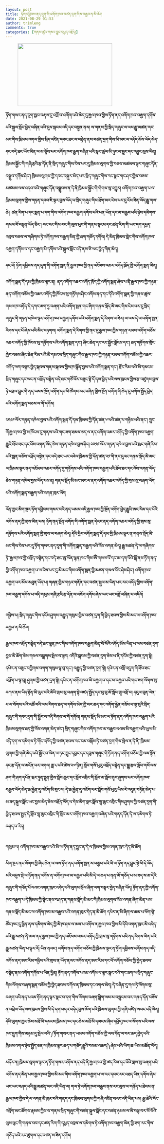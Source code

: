 ```yaml
---
layout: post
title: ཏོག་དབྱིབས་ནད་དུག་གི་འགོག་ཁབ་བཙན་དྲག་གིས་བརྒྱབ་ན་མི་ཆོག
date: 2021-08-29 01:53
author: trimleng
comments: true
categories: [གནས་ཚུལ་གསར་བྱུང་དཔྱད་བརྗོད།]
---
```

<!-- wp:image {"width":310,"height":206} -->
<figure class="wp-block-image is-resized"><img src="http://trimleng.org/wp-content/uploads/2021/08/%E0%BD%A0%E0%BD%82%E0%BD%BC%E0%BD%82%E0%BC%8B%E0%BD%A6%E0%BE%A8%E0%BD%93%E0%BC%8D-3.jpg" alt="" width="310" height="206" /></figure>
<!-- /wp:image -->

<!-- wp:paragraph -->
<p><strong>ཏོག་གསར་ནད་དུག་ཁྱབ་བརྡལ་དུ་འགྲོ་བ་འགོག་པའི་ཆེད་དུ་རྒྱལ་ཁབ་ཀྱིས་ཏོག་ནད་འགོག་ཁབ་བརྒྱག་དགོས་པའི་སྐུལ་སློང་བྱེད་བཞིན་པའི་དུས་སྐབས་འདི་དང་བསྟུན་ནས། ས་གནས་ཀྱི་སྲིད་གཞུང་ལ་ལས་རྒྱུ་མཚན་གང་མང་གིས་ཁྲིམས་འགལ་གྱིས་སྲིད་འཛིན་དབང་ཐང་ལ་བརྟེན་ནས་བཙན་དྲག་གིས་མི་མང་ལ་འདོད་མོས་ཡོད་མེད་དང་བདེ་ཐང་ཡོང་མིན་ལ་མ་ལྟོས་པར་འགོག་ཁབ་རྒྱག་བཞིན་པའི་སྣང་ཚུལ་མི་ཉུང་བ་བྱུང་དང་འབྱུང་མུས་ཡིན། ཁྲིམས་སྐྱོང་གི་གཞི་རྩའི་རྩ་དོན་ནི་སྲིད་གཞུང་གིས་ངེས་པར་དུ་ཁྲིམས་ལུགས་ཀྱི་བཅས་མཚམས་ལྟར་གཞུང་དོན་བསྒྲུབ་དགོས་ཤིང་། ཁྲིམས་ལུགས་ཀྱི་དབང་བསྐུར་མེད་པར་སྲིད་གཞུང་གིས་རང་སྣང་གང་ཤར་གྱིས་བཅས་མཚམས་ལས་འདའ་བའི་གཞུང་དོན་བསྒྲུབས་ན་དེ་ནི་ཁྲིམས་སྐྱོང་གི་གེགས་སུ་འགྱུར། འགོག་ཁབ་བརྒྱག་པ་ལ་ཁྲིམས་ལུགས་ཀྱིས་གཏན་དབབ་ཇི་ལྟར་བྱས་ཡོད་པ་སྲིད་གཞུང་གིས་ཐོག་མར་ངེས་པར་དུ་ངོས་ཟིན་ཡོད་རྒྱུ་གལ་ཆེ།  ཚན་རིག་པ་དང་སྨན་པ་དག་གིས་འགོག་ཁབ་བརྒྱག་དགོས་པའི་ཕན་ཡོན་དང་མ་བརྒྱབ་པའི་ཉེས་དམིགས་གསལ་བོ་བསྟན་ཡོད་ཅིང་། རང་རང་གིས་རང་གི་ལུས་ཕུང་གི་གནས་སྟངས་དང་ཚན་རིག་གི་ཡང་དག་དཔྱད་འབྲས་བཅས་ལ་གཞིགས་ཏེ་འགོག་ཁབ་བརྒྱག་མིན་གྱི་ཐག་གཅོད་དགོས། དེ་མིན་ཁྲིམས་གླེང་གིས་འགོག་ཁབ་བརྒྱག་དགོས་པ་དང་བརྒྱག་མི་དགོས་པའི་སྐུལ་སློང་འདི་ནས་ཅི་ཡང་བྱེད་གིན་མེད། </strong></p>
<!-- /wp:paragraph -->

<!-- wp:more -->
<p><!--more--></p>
<!-- /wp:more -->

<!-- wp:paragraph -->
<p><strong>དང་པོ། ཏོག་དབྱིབས་ནད་དུག་གི་འགོག་སྨན་ནི་རྒྱལ་ཁབ་ཀྱི་ནད་འཇོམས་འཆར་འགོད་ཁྲོད་ཀྱི་འགོག་སྨན་མིན།</strong></p>
<!-- /wp:paragraph -->

<!-- wp:paragraph -->
<p><strong>འགོག་སྨན་དོ་དམ་གྱི་ཁྲིམས་ལྟར་ན།  ནད་འགོག་འཆར་འགོད་ཁྲོད་ཀྱི་འགོག་སྨན་ཞེས་པ་ནི་རྒྱལ་ཁབ་ཀྱི་གཉན་ནད་འགོག་བཅོས་ཀྱི་འཆར་འགོད་ཀྱི་ཁོངས་སུ་གཏོགས་ཤིང་འགོས་ནད་དང་དེའི་འགོག་སྨན་གྱི་གནས་ཚུལ་གསལ་ཁ་བཏོད་དེ་དཀར་ཆག་ཏུ་བཞག་པའི་འགོག་སྨན་གང་ཞིག་གནས་སྡོད་མི་མང་གིས་ངེས་པར་དུ་སྲིད་གཞུང་གི་གཏན་འཁེལ་ལྟར་འགོག་ཁབ་བརྒྱག་དགོས་པའི་འགོག་སྨན་དེ་རིགས་ལ་ཟེར། ལ་ལས་དེ་ལ་འགོག་སྨན་རིགས་དང་པོ་ཞེས་པའི་མིང་བཏགས། འགོག་སྨན་དེ་རིགས་ཀྱི་ནང་དུ་རྒྱལ་ཁབ་ཀྱིས་གཉན་རམས་འགོག་བཅོས་འཆར་འགོད་ཀྱི་ཁོངས་སུ་གཏོགས་པའི་འགོག་སྨན་དང་། ཞིང་ཆེན་དང་རང་སྐྱོང་ལྗོངས་དང་། ཐད་གཏོགས་གྲོང་ཁྱེར་བཅས་ཞིང་ཆེན་རིམ་པའི་མི་དམངས་སྲིད་གཞུང་གིས་རྒྱལ་ཁབ་ཀྱི་གཉན་རམས་འགོག་བཅོས་ཀྱི་འཆར་འགོད་ལག་བསྟར་བྱེད་སྐབས་གནས་སྐབས་ཀྱིས་ཁ་སྣོན་བྱས་པའི་འགོག་སྨན་དང་། རྫོང་རིམ་པའི་མི་དམངས་སྲིད་གཞུང་དང་ཡང་ན་འཕྲོད་བསྟེན་བདེ་ཐང་གཙོ་བོར་བཟུང་སྟེ་དོ་དམ་བྱེད་པའི་ལས་ཁུངས་ཀྱིས་རྩ་འཛུགས་བྱས་ཏེ་འཕྲལ་བྱུང་གི་ནད་ཡམས་སྔོན་འགོག་དང་མི་ཚོགས་རང་བཞིན་གྱིས་སྔོན་འགོག་གི་ཆེད་དུ་བཀོལ་སྤྱོད་བྱེད་པའི་འགོག་སྨན་བཅས་ལ་གོ་དགོས། </strong></p>
<!-- /wp:paragraph -->

<!-- wp:paragraph -->
<p><strong>༢༠༡༩་ལོར་གཏན་འཁེལ་བྱས་པའི་འགོག་སྨན་དོ་དམ་ཁྲིམས་ཀྱི་དོན་ཚན་༦་པའི་ཚན་པ་གཉིས་པའི་ནང་། ཀྲུང་གོ་རྒྱལ་ཁབ་ཀྱི་ས་ཁོངས་དུ་གནས་པའི་གང་ཟག་ཐམས་ཅད་ལ་ནད་འགོག་འཆར་འགོད་ཀྱི་འགོག་ཁབ་བརྒྱག་རྒྱུའི་ཐོབ་ཐང་དང་འོས་འགན་ཡོད་ཅེས་གཏན་འཁེལ་བྱས་ཤིང། ༢༠༡༩་ལོར་གཏན་འཁེལ་བྱས་པའི་རྨང་གཞི་རིམ་པའི་སྨན་བཅོས་འཕྲོད་བསྟེན་དང་བདེ་ཐང་ཡར་འཕེལ་ཁྲིམས་ཀྱི་དོན་ཚན་༢༡་གི་ནང་དུའང་གནས་སྡོད་མི་མང་ལ་ཁྲིམས་ལྟར་ནད་འཇོམས་འཆར་འགོད་དུ་གཏོགས་པའི་འགོག་ཁབ་བརྒྱག་པའི་ཐོབ་ཐང་དང་འོས་འགན་ཡོད་ཅེས་གཏན་འཁེལ་བྱས་ཡོད་པས་ན། གནས་སྡོད་མི་མང་མང་ལ་ནད་འགོག་འཆར་འགོད་ཀྱི་གྲས་སུ་བཞག་ཡོད་པའི་འགོག་སྨན་བརྒྱག་པའི་འགན་ཁུར་ཡོད། </strong></p>
<!-- /wp:paragraph -->

<!-- wp:paragraph -->
<p><strong>འོན་ཀྱང་མིག་སྔར་ཏོག་དབྱིབས་གསར་བའི་ནད་ཡམས་འདི་རྒྱལ་ཁབ་ཀྱི་སྔོན་འགོག་བྱེད་རྒྱུའི་ཨང་རིམ་དང་པོའི་འགོས་ནད་ཀྱི་གྲས་མིན་པས། ཏོག་ནད་སྔོན་འགོག་གི་འགོག་སྨན་དེའང་ནད་འགོག་འཆར་འགོད་ཀྱི་གྲས་སུ་གཏོགས་པའི་འགོག་སྨན་གྱི་གྲས་ལ་བཞག་མེད། དེའི་ཕྱིར་འགོག་སྨན་དོ་དམ་གྱི་ཁྲིམས་ལྟར་ན་གནས་སྡོད་མི་མང་གིས་ངེས་པར་དུ་ཏོག་གསར་ནད་དུག་གི་འགོག་སྨན་བརྒྱག་པའི་འོས་འགན་མེད། རྒྱུ་མཚན་དེ་ལ་གཞིགས་ཏེ་་རྒྱལ་ཁབ་ཀྱི་འཕྲོད་བསྟེན་དང་བདེ་ཐང་ཨུ་ཡོན་ལྷན་ཁང་གིས་ཨོཾ་གསལ་པོ་དང་ཨ་དག་པོའི་སྒོ་ནས་ཏོག་ནད་ཀྱི་འགོག་ཁབ་བརྒྱག་པ་ལ་ངེས་པར་དུ་མི་མང་གིས་འགོག་སྨན་གྱི་མཚན་གསལ་བོར་ཤེས་ཤིང་། འགོག་ཁབ་བརྒྱག་པར་མོས་མཐུན་ཡོད་པ། གཞན་གྱིས་གཉའ་གནོན་དང་བཙན་སྐུལ་མ་ཡིན་པར་རང་འདོད་ཀྱིས་འགོག་ཁབ་བརྒྱག་དགོས་པ་འདི་གསུམ་གཞི་རྩའི་རྩ་དོན་ལ་འཇོག་དགོས་ཞེས་ཡང་ཡང་བཟློ་བཞིན་པ་འདིའོ། </strong></p>
<!-- /wp:paragraph -->

<!-- wp:image -->
<figure class="wp-block-image"><img src="https://lh3.googleusercontent.com/-nxKwLtSDVbrXKoBe5c3-am9CtU97pWdUPO9YOsScqvhG_ARaZsTeZ9NTqFC9ogWx4wPRiSuKbbHOcM-GHAUlfiMHUtviHrmivlpOXDWrJMuFoci1hadWOX-US9_KJWc659zNyqP=s0" alt="" /></figure>
<!-- /wp:image -->

<!-- wp:paragraph -->
<p><strong>གཉིས་པ། སྲིད་གཞུང་གིས་དངོས་ཤུགས་བརྒྱུད་གསུམ་གྱིས་བཙན་དྲག་གི་བྱེད་ཐབས་ཀྱིས་མི་མང་ལ་འགོག་ཁབ་བརྒྱབ་ན་མི་ཆོག</strong></p>
<!-- /wp:paragraph -->

<!-- wp:paragraph -->
<p><strong>རྒྱལ་ཁབ་འཕྲོད་བསྟེན་བདེ་ཐང་ལྷན་ཁང་གིས་འགོག་ཁབ་བརྒྱག་མིན་སོ་སོའི་འདོད་མོས་ཡིན་པ་ལས་བཙན་དྲག་བྱས་མི་ཆོག་ཅེས་གསལ་བསྒྲགས་སྤེལ་བ་ལྟར། འདིའི་སྐབས་ཀྱི་བཙན་དྲག་ཅེས་པ་ནི་དངོས་ཀྱི་བཙན་དྲག་སྟེ། དཔེར་ན་བཟུང་བཀྱིགས་བཀག་གསུམ་ལྟ་བུ་དང་། བརྒྱུད་ཀྱི་བཙན་དྲག་སྟེ། དཔེར་ན་འགྲོ་འདུག་གི་ཐོབ་ཐང་འཕྲོག་པ་ལྟ་བུ། ཤུགས་ཀྱི་བཙན་དྲག་སྟེ། དཔེར་ན་འགོག་ཁབ་མི་བརྒྱག་པ་དང་མ་བརྒྱབ་པའི་གང་ཟག་ལོགས་སུ་བཀར་ནས་ཡིད་རྟོན་མི་རུང་བའི་མིའི་གྲས་སུ་བཞག་སྟེ་འཛད་སྤྱོད་དང་བུ་བུ་མོ་སློབ་གྲྭ་འགྲོ་བ། དངུལ་བུན་ལེན་པ་ལ་སོགས་པའི་འཚོ་བའི་ལས་རིགས་ཐད་ལ་དགོས་མེད་ཀྱི་བར་ཆད་དང་འགོག་རྐྱེན་བཟོས་པ་ལྟ་བུའི་སྲིད་གཞུང་གི་དབང་དྲག་གི་སྦྱོར་བ་འདི་རིགས་ལ་གོ་དགོས། གནས་སྡོད་མི་མང་ལ་ཏོག་ནད་འགོག་ཁབ་བརྒྱག་པའི་ཁྲིམས་ལུགས་ཐད་ཀྱི་འོས་འགན་མེད་ཙང་། སྲིད་གཞུང་གིས་འགོག་ཁབ་མ་བརྒྱབ་པའམ་མི་བརྒྱག་པའི་ཡུལ་མི་འདི་དག་ལ་དམིགས་ཏེ་</strong><strong>གོང་འཁོད་ཀྱི་བཙན་ཐབས་རང་ངམ་བསྐོས་ཏེ་</strong><strong>བཙན་དྲག་གིས་སྤེལ་ན་དེ་ནི་་ཁྲིམས་ལུགས་ཀྱི་གཞི་མེད་པའི་སྦྱོར་བ་ཡིན་ལ་ཏང་ཀྲུང་དབྱང་དང་དབུས་གཞུང་གི་ཏོག་ནད་འགོག་བཅོས་ཀྱི་ལམ་སྟོན་དང་རྩ་དོན་ལ་མངོན་པར་འགལ། ཟླ་༨་པའི་ཚེས་༢༧་ཉིན། སློབ་གསོ་པུའུ་འཕྲོད་བསྟེན་དང་སྒྱུ་རྩལ་སློབ་གསོ་ལས་ཤག་གི་ཤག་དཔོན་ཝང་ཏུན་ཧྥུན་གྱིས་སློབ་ཆུང་དང་སློབ་འབྲིང་གི་སློབ་མ་སློབ་གྲྭར་ཞུགས་པར་འགོག་ཁབ་བརྒྱབ་ཡོད་མེད་ཆ་རྐྱེན་དུ་འཇོག་མི་རུང་ལ། དེ་ཆ་རྐྱེན་དུ་འཇོག་པར་སློབ་གསོ་པུའུ་ཡིས་རེ་འདུན་བཏོན་མེད་པ་མ་ཟད་སྐུལ་སློང་ཡང་བྱས་མེད་ཅེས་བརྗོད་ཡོད་པ་དེས་མིག་སྔར་སློབ་གྲྭ་ཆུང་འབྲིང་གིས་ཤུགས་ཀྱི་བཙན་དྲག་གི་བྱེད་ཐབས་སྤྱད་དེ་སློབ་གྲྭ་ཆུང་འབྲིང་གི་སློབ་མར་འགོག་ཁབ་བརྒྱག་བཞིན་པའི་གནད་དོན་དེ་ལ་དམིགས་ཏེ་བཤད་པ་རེད། </strong></p>
<!-- /wp:paragraph -->

<!-- wp:image -->
<figure class="wp-block-image"><img src="https://lh5.googleusercontent.com/PORtVVvGWQZ1GtW_sd6v1wH3xCYPnq8PjFO9LlmIfHLMBNPmfCECTSNE_E7gmTZXqF7aBInyCewK-UaDAjcN7EPj0optdhaNmHCBwnUZFZo-NAuV-Nm9I0tbQxT-_bEaW0tuAi0s=s0" alt="" /></figure>
<!-- /wp:image -->

<!-- wp:paragraph -->
<p><strong>གསུམ་པ། འགོག་ཁབ་མ་བརྒྱབ་པའི་མི་ལ་ཏོག་ནད་བྱུང་ན་དེ་ལ་ཁྲིམས་ཀྱིས་འགན་ཁུར་དེད་མི་ཆོག </strong></p>
<!-- /wp:paragraph -->

<!-- wp:paragraph -->
<p><strong>མིག་སྔར་ནང་ལོགས་ཀྱི་ཞིང་ཆེན་ལ་ལས་ཏོག་ནད་འགོག་སྨན་མ་བརྒྱབ་པའི་མི་ལ་ཏོག་ནད་བྱུང་སྟེ་མི་དེ་ཡོད་སའི་འདུས་སྡེ་ལ་ཏོག་ནད་འགོས་ན་འགོག་ཁབ་མ་བརྒྱབ་པའི་མི་དེ་ལ་ཆད་པ་ནན་མོ་གཅོད་པ་མ་ཟད་ས་ཆ་དེའི་གཞུང་གི་དཔོན་པོ་ལའང་འགན་ཁུར་འདེད་པའི་ལུགས་སྲོལ་ཞིག་ལག་བསྟར་བྱེད་བཞིན་ཡོད། ཏོག་ནད་ཀྱི་འགོག་ཁབ་བརྒྱག་པ་དེ་ཁྲིམས་ཀྱི་སྟེང་ནས་བཤད་ན་གནས་སྡོད་མི་མང་གི་ཁྲིམས་ལུགས་འོས་འགན་ཞིག་མིན་པས་གནས་སྡོད་མི་མང་ལ་འགོག་ཁབ་མ་བརྒྱབ་པའི་འགན་ཁུར་དེད་ན་མི་ཆོག དཔེར་ན་མི་ཞིག་ལ་ཆམ་པ་ཕོག་སྟེ་ཚོང་ཁང་དུ་ཕྱིན་ནས་དམིགས་མེད་ཀྱི་མི་ཁ་ཤས་ལ་ཆམ་པ་འགོས་ན་རྒྱལ་ཁབ་ཀྱིས་མི་དེའི་འགན་ཁུར་མི་འདེད་པའི་རྒྱུ་མཚན་ནི་ཆམ་ནད་རྒྱལ་ཁབ་ཀྱི་ནད་འཇོམས་འཆར་འགོད་ཀྱི་གྲས་སུ་གཏོགས་པའི་ནད་རིགས་མིན་པའི་རྒྱུ་མཚན་ཡིན་པ་ལྟར་རོ། ཡིན་ནའང་། འགོས་ནད་འགོག་བཅོས་ཀྱི་ཁྲིམས་ལྟར་ན་ཏོག་དབྱིབས་འགོས་ནད་འདི་འགོས་ནད་ཨང་རིམ་གཉིས་པའི་གྲས་ན་ཡོད་ནའང་འགོས་ནད་ཨང་རིམ་དང་པོ་འགོག་བཅོས་ཀྱི་བྱེད་ཐབས་བསྟེན་ནས་འགོག་དགོས་པ་ཡིན་ཕྱིན། ཏོག་ནད་འགོས་པའམ་འགོས་པ་ལྟར་སྣང་བའི་གང་ཟག་ལ་སྲིད་གཞུང་གིས་ལོགས་བཞག་སྨན་བཅོས་ཀྱི་བྱེད་ཐབས་བཀོལ་ན་ཁྲིམས་དང་འགལ་མེད། དེ་བཞིན་དུ་གལ་ཏེ་ལོགས་སུ་བཞག་པའི་ནད་པའམ་ཏོག་ནད་ལྟར་སྣང་བ་དག་གིས་ལོགས་བཞག་སྒྲིག་ལམ་མ་བསྲུངས་བར་གནད་དོན་བཟོས་ན་འབྲེལ་ཡོད་ལས་ཁུངས་ཀྱིས་མི་དེ་དག་བདའ་འདེད་བྱས་ཆོག་པའི་ཁྲིམས་ལུགས་ཀྱི་གཞི་འཛིན་སའང་འདི་ཡིན། དེའི་ལུགས་ཀྱང་ཆེས་མཐོ་མི་དམངས་ཁྲིམས་ཁང་དང་ཆེས་མཐོ་མི་དམངས་ཞིབ་དཔྱོད་ཁང་ལ་སོགས་པའི་ལས་ཁང་དྲུག་གིས་མཉམ་དུ་སྤེལ་བའི་༼ཏོག་གསར་ནད་ཡམས་འགོག་བཅོས་ཀྱི་ལས་དོན་ལ་བར་ཆད་བྱེད་པའི་ཁྲིམས་འགལ་ཉེས་སྤྱོད་ཅན་ལ་ཁྲིམས་ལྟར་ཆད་པ་གཅོད་རྒྱུའི་བསམ་འཆར།༽ཞེས་པའི་ཡིག་ཆ་ཡིས་མཚོན་ཡོད། </strong></p>
<!-- /wp:paragraph -->

<!-- wp:paragraph -->
<p><strong>མདོར་ན། ཁྲིམས་ལུགས་ལྟར་ན་ཏོག་གསར་འགོས་ནད་འདི་ནི་རྒྱལ་ཁབ་ཀྱི་ཚད་རིམ་དང་པོའི་གྲས་སུ་བཞག་པའི་འགོས་ནད་མིན་པས་རྒྱལ་ཁབ་ཀྱིས་མི་མང་གིས་འགོག་ཁབ་བརྒྱག་པ་ལ་རང་དབང་རང་འཐད་ཡིན་དགོས་ཞེས་ཡང་ཡང་བཤད་པའི་རྒྱུ་མཚན་ཡང་འདི་ཡིན་ལ། གལ་ཏེ་འགོག་ཁབ་བརྒྱབ་ནས་རང་ལུས་ལ་གནོད་པ་ཐེབས་ན་རྒྱལ་ཁབ་ཀྱིས་དེ་ལ་འགན་མི་ཁུར་བའི་གནད་དང་ཁྲིམས་ལུགས་ཀྱི་གཞི་འཛིན་སའང་འདི་ཡིན་པས། རྒྱ་ཆེའི་རོང་འབྲོག་མང་ཚོགས་རྣམས་ཀྱིས་ས་གནས་སྲིད་གཞུང་གི་བཙན་སྐུལ་སློང་དང་བཙན་ཉམས་ལ་མི་བལྟ་བར་སོ་སོའི་ལུས་ཕུང་གི་གནས་བབ་དང་ཚན་རིག་གི་དཔྱད་འབྲས་ལ་དམིགས་ཏེ་འགོག་ཁབ་བརྒྱག་མིན་གྱི་ཐག་རང་གིས་གཅོད་པའི་རང་ཚུགས་དང་བཙན་ས་ཟིན་དགོས། </strong></p>
<!-- /wp:paragraph -->
